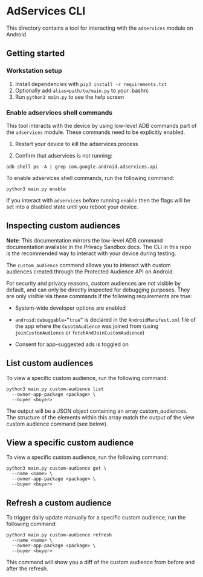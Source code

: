 # AdServices CLI

This directory contains a tool for interacting with the `adservices` module on
Android.

## Getting started

### Workstation setup

1.  Install dependencies with `pip3 install -r requirements.txt`
2.  Optionally add `alias=path/to/main.py` to your .bashrc
3.  Run `python3 main.py` to see the help screen

### Enable adservices shell commands

This tool interacts with the device by using low-level ADB commands part of the
`adservices` module. These commands need to be explicitly enabled.

1.  Restart your device to kill the adservices process

2.  Confirm that adservices is not running:

```
adb shell ps -A | grep com.google.android.adservices.api
```

To enable adservices shell commands, run the following command:

```
python3 main.py enable
```

If you interact with `adservices` before running `enable` then the flags will be
set into a disabled state until you reboot your device.

## Inspecting custom audiences

**Note**: This documentation mirrors the low-level ADB command documentation
available in the Privacy Sandbox docs. The CLI in this repo is the recommended
way to interact with your device during testing.

The `custom_audience` command allows you to interact with custom audiences
created through the Protected Audience API on Android.

For security and privacy reasons, custom audiences are not visible by default,
and can only be directly inspected for debugging purposes. They are only visible
via these commands if the following requirements are true:

*   System-wide developer options are enabled

*   `android:debuggable=”true”` is declared in the `AndroidManifest.xml` file of
    the app where the `CusotmAudience` was joined from (using
    `joinCustomAudience` or `fetchAndJoinCustomAudience`)

*   Consent for app-suggested ads is toggled on

## List custom audiences

To view a specific custom audience, run the following command:

```
python3 main.py custom-audience list
  --owner-app-package <package> \
  --buyer <buyer>
```

The output will be a JSON object containing an array custom_audiences. The
structure of the elements within this array match the output of the view custom
audience command (see below).

## View a specific custom audience

To view a specific custom audience, run the following command:

```
python3 main.py custom-audience get \
  --name <name> \
  --owner-app-package <package> \
  --buyer <buyer>
```

## Refresh a custom audience

To trigger daily update manually for a specific custom audience, run the
following command:

```
python3 main.py custom-audience refresh
  --name <name> \
  --owner-app-package <package> \
  --buyer <buyer>
```

This command will show you a diff of the custom audience from before and after
the refresh.
